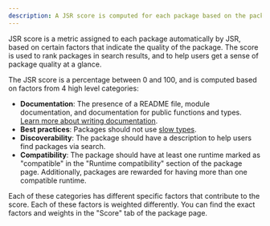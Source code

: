 ```yaml
---
description: A JSR score is computed for each package based on the package quality, and is used to rank packages in search.
---
```


JSR score is a metric assigned to each package automatically by JSR, based on
certain factors that indicate the quality of the package. The score is used to
rank packages in search results, and to help users get a sense of package
quality at a glance.

The JSR score is a percentage between 0 and 100, and is computed based on
factors from 4 high level categories:

- **Documentation**: The presence of a README file, module documentation, and
  documentation for public functions and types.
  [Learn more about writing documentation](/docs/writing-docs).
- **Best practices**: Packages should not use
  [slow types](/docs/about-slow-types).
- **Discoverability**: The package should have a description to help users find
  packages via search.
- **Compatibility**: The package should have at least one runtime marked as
  "compatible" in the "Runtime compatibility" section of the package page.
  Additionally, packages are rewarded for having more than one compatible
  runtime.

Each of these categories has different specific factors that contribute to the
score. Each of these factors is weighted differently. You can find the exact
factors and weights in the "Score" tab of the package page.
